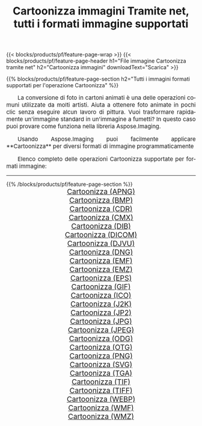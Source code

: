 ﻿---
title: Cartoonizza immagini Tramite net, tutti i formati immagine supportati 
weight: 3920
url: /it/net/cartoonify 
lang: it
langdirlevel: 2
locales: zh-hans,ja,it,ru,de,es,fr,nl,id,lt,pl,pt,vi,tr,ko,zh-hant,ar,hi,th,sv,cs,uk,he
description: Usando Aspose.Imaging puoi facilmente Cartoonizza immagini tramite net
---

{{< blocks/products/pf/feature-page-wrap >}}
{{< blocks/products/pf/feature-page-header h1="File immagine Cartoonizza tramite net" h2="Cartoonizza immagini" downloadText="Scarica" >}}


{{% blocks/products/pf/feature-page-section  h2="Tutti i immagini formati supportati per l'operazione Cartoonizza" %}}
<p align="justify" style="text-indent:2em;font-size:15px;">
La conversione di foto in cartoni animati è una delle operazioni comuni utilizzate da molti artisti. Aiuta a ottenere foto animate in pochi clic senza eseguire alcun lavoro di pittura. Vuoi trasformare rapidamente un'immagine standard in un'immagine a fumetti? In questo caso puoi provare come funziona nella libreria Aspose.Imaging.
</p>
<p align="justify" style="text-indent:2em;font-size:15px;">
Usando Aspose.Imaging puoi facilmente applicare **Cartoonizza** per diversi formati di immagine programmaticamente
</p>
<p align="justify" style="text-indent:2em;font-size:15px;">
Elenco completo delle operazioni Cartoonizza supportate per formati immagine:
</p>
<hr/>
{{% /blocks/products/pf/feature-page-section %}}
<div class="container-fluid productfamilypage bg-gray">
    <div class="convertypes bg-gray agp-content section">
        <div class="container">
		<div class="row other-converters" style="gap: 10px;font-size: 19px;text-align:center;">
		    <div class='col-md-2 other-converter remove-lp remove-rp'><a href="/imaging/it/net/cartoonify/apng" style="padding:15px;">Cartoonizza (APNG)</a></div><div class='col-md-2 other-converter remove-lp remove-rp'><a href="/imaging/it/net/cartoonify/bmp" style="padding:15px;">Cartoonizza (BMP)</a></div><div class='col-md-2 other-converter remove-lp remove-rp'><a href="/imaging/it/net/cartoonify/cdr" style="padding:15px;">Cartoonizza (CDR)</a></div><div class='col-md-2 other-converter remove-lp remove-rp'><a href="/imaging/it/net/cartoonify/cmx" style="padding:15px;">Cartoonizza (CMX)</a></div><div class='col-md-2 other-converter remove-lp remove-rp'><a href="/imaging/it/net/cartoonify/dib" style="padding:15px;">Cartoonizza (DIB)</a></div><div class='col-md-2 other-converter remove-lp remove-rp'><a href="/imaging/it/net/cartoonify/dicom" style="padding:15px;">Cartoonizza (DICOM)</a></div><div class='col-md-2 other-converter remove-lp remove-rp'><a href="/imaging/it/net/cartoonify/djvu" style="padding:15px;">Cartoonizza (DJVU)</a></div><div class='col-md-2 other-converter remove-lp remove-rp'><a href="/imaging/it/net/cartoonify/dng" style="padding:15px;">Cartoonizza (DNG)</a></div><div class='col-md-2 other-converter remove-lp remove-rp'><a href="/imaging/it/net/cartoonify/emf" style="padding:15px;">Cartoonizza (EMF)</a></div><div class='col-md-2 other-converter remove-lp remove-rp'><a href="/imaging/it/net/cartoonify/emz" style="padding:15px;">Cartoonizza (EMZ)</a></div><div class='col-md-2 other-converter remove-lp remove-rp'><a href="/imaging/it/net/cartoonify/eps" style="padding:15px;">Cartoonizza (EPS)</a></div><div class='col-md-2 other-converter remove-lp remove-rp'><a href="/imaging/it/net/cartoonify/gif" style="padding:15px;">Cartoonizza (GIF)</a></div><div class='col-md-2 other-converter remove-lp remove-rp'><a href="/imaging/it/net/cartoonify/ico" style="padding:15px;">Cartoonizza (ICO)</a></div><div class='col-md-2 other-converter remove-lp remove-rp'><a href="/imaging/it/net/cartoonify/j2k" style="padding:15px;">Cartoonizza (J2K)</a></div><div class='col-md-2 other-converter remove-lp remove-rp'><a href="/imaging/it/net/cartoonify/jp2" style="padding:15px;">Cartoonizza (JP2)</a></div><div class='col-md-2 other-converter remove-lp remove-rp'><a href="/imaging/it/net/cartoonify/jpg" style="padding:15px;">Cartoonizza (JPG)</a></div><div class='col-md-2 other-converter remove-lp remove-rp'><a href="/imaging/it/net/cartoonify/jpeg" style="padding:15px;">Cartoonizza (JPEG)</a></div><div class='col-md-2 other-converter remove-lp remove-rp'><a href="/imaging/it/net/cartoonify/odg" style="padding:15px;">Cartoonizza (ODG)</a></div><div class='col-md-2 other-converter remove-lp remove-rp'><a href="/imaging/it/net/cartoonify/otg" style="padding:15px;">Cartoonizza (OTG)</a></div><div class='col-md-2 other-converter remove-lp remove-rp'><a href="/imaging/it/net/cartoonify/png" style="padding:15px;">Cartoonizza (PNG)</a></div><div class='col-md-2 other-converter remove-lp remove-rp'><a href="/imaging/it/net/cartoonify/svg" style="padding:15px;">Cartoonizza (SVG)</a></div><div class='col-md-2 other-converter remove-lp remove-rp'><a href="/imaging/it/net/cartoonify/tga" style="padding:15px;">Cartoonizza (TGA)</a></div><div class='col-md-2 other-converter remove-lp remove-rp'><a href="/imaging/it/net/cartoonify/tif" style="padding:15px;">Cartoonizza (TIF)</a></div><div class='col-md-2 other-converter remove-lp remove-rp'><a href="/imaging/it/net/cartoonify/tiff" style="padding:15px;">Cartoonizza (TIFF)</a></div><div class='col-md-2 other-converter remove-lp remove-rp'><a href="/imaging/it/net/cartoonify/webp" style="padding:15px;">Cartoonizza (WEBP)</a></div><div class='col-md-2 other-converter remove-lp remove-rp'><a href="/imaging/it/net/cartoonify/wmf" style="padding:15px;">Cartoonizza (WMF)</a></div><div class='col-md-2 other-converter remove-lp remove-rp'><a href="/imaging/it/net/cartoonify/wmz" style="padding:15px;">Cartoonizza (WMZ)</a></div>
                </div>
        </div>
    </div>
</div>
<br/>
